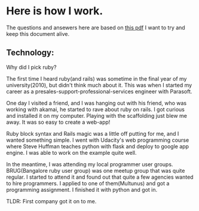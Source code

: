 # Here is how I work.

The questions and ansewers here are based on [this pdf](https://github.com/bsvin33t/bsvin33t/blob/master/about/about.pdf)
I want to try and keep this document alive.

## Technology:

Why did I pick ruby?

The first time I heard ruby(and rails) was sometime in the final year of my university(2010), but didn't think much about it.
This was when I started my career as a presales-support-professional-services engineer with Parasoft.

One day I visited a friend, and I was hanging out with his friend, who was working with akamai, he started to rave about ruby on rails.
I got curious and installed it on my computer. Playing with the scaffolding just blew me away. It was so easy to create a web-app!

Ruby block syntax and Rails magic was a little off putting for me, and I wanted something simple.
I went with Udacity's web programming course where Steve Huffman teaches python with flask and deploy to google app engine.
I was able to work on the example quite well.

In the meantime, I was attending my local programmer user groups. BRUG(Bangalore ruby user group) was one meetup group that was quite regular.
I started to attend it and found out that quite a few agencies wanted to hire programmers. I applied to one of them(Multunus) and got a programming assignment.
I finished it with python and got in.

TLDR: First company got it on to me.


